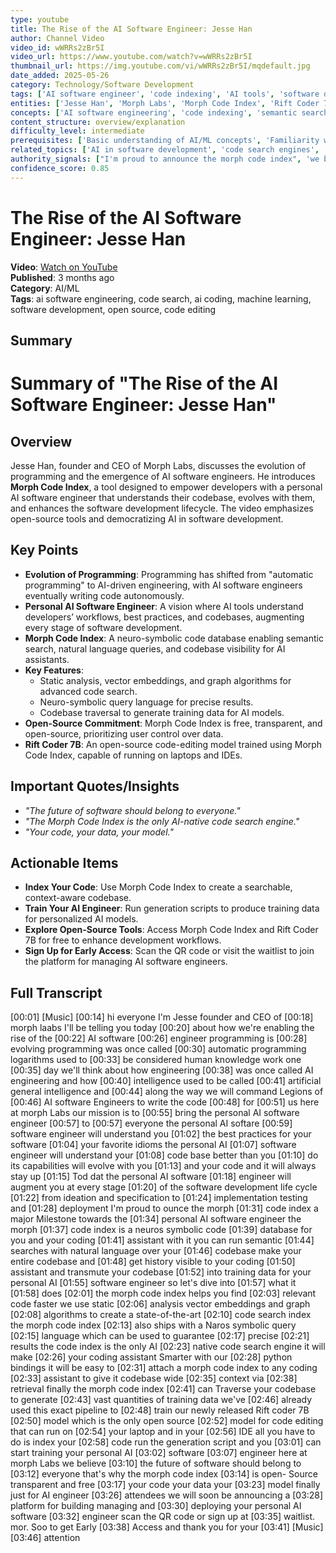 ```yaml
---
type: youtube
title: The Rise of the AI Software Engineer: Jesse Han
author: Channel Video
video_id: wWRRs2zBr5I
video_url: https://www.youtube.com/watch?v=wWRRs2zBr5I
thumbnail_url: https://img.youtube.com/vi/wWRRs2zBr5I/mqdefault.jpg
date_added: 2025-05-26
category: Technology/Software Development
tags: ['AI software engineer', 'code indexing', 'AI tools', 'software development', 'open-source AI', 'code search', 'AI training data', 'neurosymbolic systems', 'coding assistant', 'AI augmentation', 'software engineering trends', 'codebase analysis']
entities: ['Jesse Han', 'Morph Labs', 'Morph Code Index', 'Rift Coder 7B', 'Python bindings', 'QR code', 'waitlist.mor', 'AI software engineer']
concepts: ['AI software engineering', 'code indexing', 'semantic search', 'natural language processing', 'AI training data', 'software development life cycle', 'neurosymbolic code database', 'open-source AI models', 'codebase analysis', 'AI-native code search']
content_structure: overview/explanation
difficulty_level: intermediate
prerequisites: ['Basic understanding of AI/ML concepts', 'Familiarity with software development workflows', 'Knowledge of code indexing tools']
related_topics: ['AI in software development', 'code search engines', 'AI training data pipelines', 'software engineering tools', 'open-source AI projects', 'natural language code processing', 'AI augmentation in coding', 'codebase analysis techniques']
authority_signals: ["I'm proud to announce the morph code index", 'we believe the future of software should belong to everyone', 'the morph code index is the only AI native code search engine']
confidence_score: 0.85
---
```


# The Rise of the AI Software Engineer: Jesse Han

**Video**: [Watch on YouTube](https://www.youtube.com/watch?v=wWRRs2zBr5I)  
**Published**: 3 months ago  
**Category**: AI/ML  
**Tags**: ai software engineering, code search, ai coding, machine learning, software development, open source, code editing  

## Summary

# Summary of "The Rise of the AI Software Engineer: Jesse Han"  

## Overview  
Jesse Han, founder and CEO of Morph Labs, discusses the evolution of programming and the emergence of AI software engineers. He introduces **Morph Code Index**, a tool designed to empower developers with a personal AI software engineer that understands their codebase, evolves with them, and enhances the software development lifecycle. The video emphasizes open-source tools and democratizing AI in software development.  

## Key Points  
- **Evolution of Programming**: Programming has shifted from "automatic programming" to AI-driven engineering, with AI software engineers eventually writing code autonomously.  
- **Personal AI Software Engineer**: A vision where AI tools understand developers’ workflows, best practices, and codebases, augmenting every stage of software development.  
- **Morph Code Index**: A neuro-symbolic code database enabling semantic search, natural language queries, and codebase visibility for AI assistants.  
- **Key Features**:  
  - Static analysis, vector embeddings, and graph algorithms for advanced code search.  
  - Neuro-symbolic query language for precise results.  
  - Codebase traversal to generate training data for AI models.  
- **Open-Source Commitment**: Morph Code Index is free, transparent, and open-source, prioritizing user control over data.  
- **Rift Coder 7B**: An open-source code-editing model trained using Morph Code Index, capable of running on laptops and IDEs.  

## Important Quotes/Insights  
- *"The future of software should belong to everyone."*  
- *"The Morph Code Index is the only AI-native code search engine."*  
- *"Your code, your data, your model."*  

## Actionable Items  
- **Index Your Code**: Use Morph Code Index to create a searchable, context-aware codebase.  
- **Train Your AI Engineer**: Run generation scripts to produce training data for personalized AI models.  
- **Explore Open-Source Tools**: Access Morph Code Index and Rift Coder 7B for free to enhance development workflows.  
- **Sign Up for Early Access**: Scan the QR code or visit the waitlist to join the platform for managing AI software engineers.

## Full Transcript

[00:01] [Music]
[00:14] hi everyone I'm Jesse founder and CEO of
[00:18] morph laabs I'll be telling you today
[00:20] about how we're enabling the rise of the
[00:22] AI software
[00:26] engineer programming is
[00:28] evolving programming was once called
[00:30] automatic programming logarithms used to
[00:33] be considered human knowledge work one
[00:35] day we'll think about how engineering
[00:38] was once called AI engineering and how
[00:40] intelligence used to be called
[00:41] artificial general intelligence and
[00:44] along the way we will command Legions of
[00:46] AI software Engineers to write the code
[00:48] for
[00:51] us here at morph Labs our mission is to
[00:55] bring the personal AI software engineer
[00:57] to
[00:57] everyone the personal AI softare
[00:59] software engineer will understand you
[01:02] the best practices for your software
[01:04] your favorite idioms the personal AI
[01:07] software engineer will understand your
[01:08] code base better than you
[01:10] do its capabilities will evolve with you
[01:13] and your code and it will always stay up
[01:15] Tod dat the personal AI software
[01:18] engineer will augment you at every stage
[01:20] of the software development life cycle
[01:22] from ideation and specification to
[01:24] implementation testing and
[01:28] deployment I'm proud to ounce the morph
[01:31] code index a major Milestone towards the
[01:34] personal AI software engineer the morph
[01:37] code index is a neuros symbolic code
[01:39] database for you and your coding
[01:41] assistant with it you can run semantic
[01:44] searches with natural language over your
[01:46] codebase make your entire codebase and
[01:48] get history visible to your coding
[01:50] assistant and transmute your codebase
[01:52] into training data for your personal AI
[01:55] software engineer so let's dive into
[01:57] what it
[01:58] does
[02:01] the morph code index helps you find
[02:03] relevant code faster we use static
[02:06] analysis vector embeddings and graph
[02:08] algorithms to create a state-of-the-art
[02:10] code search index the morph code index
[02:13] also ships with a Naros symbolic query
[02:15] language which can be used to guarantee
[02:17] precise
[02:21] results the code index is the only AI
[02:23] native code search engine it will make
[02:26] your coding assistant Smarter with our
[02:28] python bindings it will be easy to
[02:31] attach a morph code index to any coding
[02:33] assistant to give it codebase wide
[02:35] context via
[02:38] retrieval finally the morph code index
[02:41] can Traverse your codebase to generate
[02:43] vast quantities of training data we've
[02:46] already used this exact pipeline to
[02:48] train our newly released Rift coder 7B
[02:50] model which is the only open source
[02:52] model for code editing that can run on
[02:54] your laptop and in your
[02:56] IDE all you have to do is index your
[02:58] code run the generation script and you
[03:01] can start training your personal AI
[03:02] software
[03:07] engineer here at morph Labs we believe
[03:10] the future of software should belong to
[03:12] everyone that's why the morph code index
[03:14] is open- Source transparent and free
[03:17] your code your data your
[03:23] model finally just for AI engineer
[03:26] attendees we will soon be announcing a
[03:28] platform for building managing and
[03:30] deploying your personal AI software
[03:32] engineer scan the QR code or sign up at
[03:35] waitlist. mor. Soo to get Early
[03:38] Access and thank you for your
[03:41] [Music]
[03:46] attention
